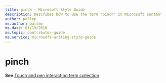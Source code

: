 ```yaml
---
title: pinch - Microsoft Style Guide
description: Describes how to use the term "pinch" in Microsoft content.
author: pallep
ms.author: pallep
ms.date: 01/19/2018
ms.topic: contributor-guide
ms.service: microsoft-writing-style-guide
---
```


# pinch

**See** [Touch and pen interaction term collection](~/a-z-word-list-term-collections/term-collections/touch-pen-interaction-terms.md)
